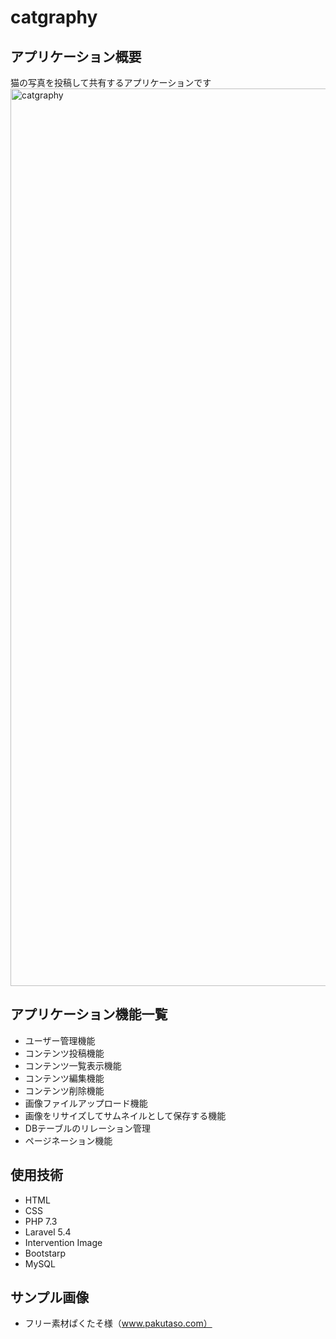# catgraphy

## アプリケーション概要
猫の写真を投稿して共有するアプリケーションです
<img width="1436" alt="catgraphy" src="https://user-images.githubusercontent.com/56598400/68197186-268b8f80-fffd-11e9-9fbd-90b9b32a5e71.png">


## アプリケーション機能一覧
- ユーザー管理機能
- コンテンツ投稿機能
- コンテンツ一覧表示機能
- コンテンツ編集機能
- コンテンツ削除機能
- 画像ファイルアップロード機能
- 画像をリサイズしてサムネイルとして保存する機能
- DBテーブルのリレーション管理
- ページネーション機能



## 使用技術
- HTML
- CSS
- PHP 7.3
- Laravel 5.4
- Intervention Image
- Bootstarp
- MySQL


## サンプル画像
- フリー素材ぱくたそ様（www.pakutaso.com）
